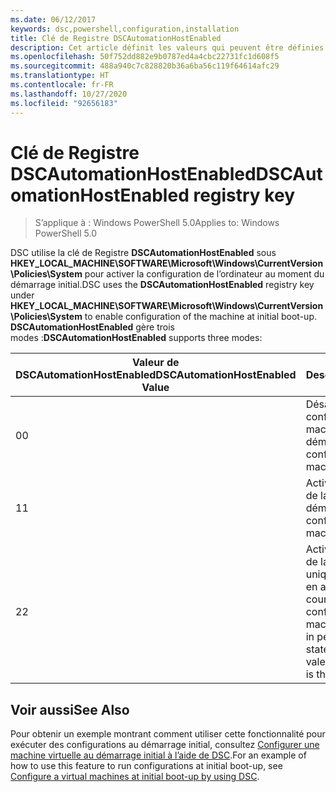 ```yaml
---
ms.date: 06/12/2017
keywords: dsc,powershell,configuration,installation
title: Clé de Registre DSCAutomationHostEnabled
description: Cet article définit les valeurs qui peuvent être définies dans la clé de Registre DSCAutomationHostEnabled
ms.openlocfilehash: 50f752dd882e9b0787ed4a4cbc22731fc1d608f5
ms.sourcegitcommit: 488a940c7c828820b36a6ba56c119f64614afc29
ms.translationtype: HT
ms.contentlocale: fr-FR
ms.lasthandoff: 10/27/2020
ms.locfileid: "92656183"
---
```

# <a name="dscautomationhostenabled-registry-key"></a><span data-ttu-id="25aea-104">Clé de Registre DSCAutomationHostEnabled</span><span class="sxs-lookup"><span data-stu-id="25aea-104">DSCAutomationHostEnabled registry key</span></span>

> <span data-ttu-id="25aea-105">S’applique à : Windows PowerShell 5.0</span><span class="sxs-lookup"><span data-stu-id="25aea-105">Applies to: Windows PowerShell 5.0</span></span>

<span data-ttu-id="25aea-106">DSC utilise la clé de Registre **DSCAutomationHostEnabled** sous **HKEY_LOCAL_MACHINE\SOFTWARE\Microsoft\Windows\CurrentVersion\Policies\System** pour activer la configuration de l’ordinateur au moment du démarrage initial.</span><span class="sxs-lookup"><span data-stu-id="25aea-106">DSC uses the **DSCAutomationHostEnabled** registry key under **HKEY_LOCAL_MACHINE\SOFTWARE\Microsoft\Windows\CurrentVersion\Policies\System** to enable configuration of the machine at initial boot-up.</span></span> <span data-ttu-id="25aea-107">**DSCAutomationHostEnabled** gère trois modes :</span><span class="sxs-lookup"><span data-stu-id="25aea-107">**DSCAutomationHostEnabled** supports three modes:</span></span>

| <span data-ttu-id="25aea-108">Valeur de DSCAutomationHostEnabled</span><span class="sxs-lookup"><span data-stu-id="25aea-108">DSCAutomationHostEnabled Value</span></span> |                                              <span data-ttu-id="25aea-109">Description</span><span class="sxs-lookup"><span data-stu-id="25aea-109">Description</span></span>                                              |
| ------------------------------ | ----------------------------------------------------------------------------------------------------- |
| <span data-ttu-id="25aea-110">0</span><span class="sxs-lookup"><span data-stu-id="25aea-110">0</span></span>                              | <span data-ttu-id="25aea-111">Désactive la configuration de la machine au démarrage.</span><span class="sxs-lookup"><span data-stu-id="25aea-111">Disable configuring the machine at boot-up.</span></span>                                                           |
| <span data-ttu-id="25aea-112">1</span><span class="sxs-lookup"><span data-stu-id="25aea-112">1</span></span>                              | <span data-ttu-id="25aea-113">Active la configuration de la machine au démarrage.</span><span class="sxs-lookup"><span data-stu-id="25aea-113">Enable configuring the machine at boot-up.</span></span>                                                            |
| <span data-ttu-id="25aea-114">2</span><span class="sxs-lookup"><span data-stu-id="25aea-114">2</span></span>                              | <span data-ttu-id="25aea-115">Active la configuration de la machine uniquement si DSC est en attente ou en cours.</span><span class="sxs-lookup"><span data-stu-id="25aea-115">Enable configuring the machine only if DSC is in pending or current state.</span></span> <span data-ttu-id="25aea-116">Il s’agit de la valeur par défaut.</span><span class="sxs-lookup"><span data-stu-id="25aea-116">This is the default value.</span></span> |

## <a name="see-also"></a><span data-ttu-id="25aea-117">Voir aussi</span><span class="sxs-lookup"><span data-stu-id="25aea-117">See Also</span></span>

<span data-ttu-id="25aea-118">Pour obtenir un exemple montrant comment utiliser cette fonctionnalité pour exécuter des configurations au démarrage initial, consultez [Configurer une machine virtuelle au démarrage initial à l’aide de DSC](bootstrapDsc.md).</span><span class="sxs-lookup"><span data-stu-id="25aea-118">For an example of how to use this feature to run configurations at initial boot-up, see [Configure a virtual machines at initial boot-up by using DSC](bootstrapDsc.md).</span></span>
